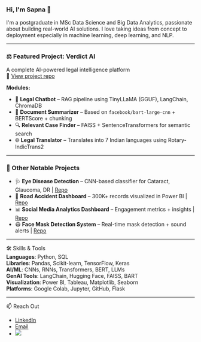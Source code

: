 ### Hi, I'm Sapna 👋
I'm a postgraduate in MSc Data Science and Big Data Analytics, passionate about building real-world AI solutions. I love taking ideas from concept to deployment especially in machine learning, deep learning, and NLP.

---

### ⚖️ Featured Project: **Verdict AI**
A complete AI-powered legal intelligence platform  
🔗 [View project repo](https://github.com/sapnagirme/Verdict-AI)

**Modules:**
- 🤖 **Legal Chatbot** – RAG pipeline using TinyLLaMA (GGUF), LangChain, ChromaDB  
- 📝 **Document Summarizer** – Based on `facebook/bart-large-cnn` + BERTScore + chunking  
- 🔍 **Relevant Case Finder** – FAISS + SentenceTransformers for semantic search  
- 🌐 **Legal Translator** – Translates into 7 Indian languages using Rotary-IndicTrans2

---

### 📌 Other Notable Projects
- 🩺 **Eye Disease Detection** – CNN-based classifier for Cataract, Glaucoma, DR | [Repo](https://github.com/sapnagirme/Eye-Disease-Detection-Using-Deep-Learning)
- 🚦 **Road Accident Dashboard** – 300K+ records visualized in Power BI | [Repo](https://github.com/sapnagirme/Road-Accident-Dashboard)
- 📊 **Social Media Analytics Dashboard** – Engagement metrics + insights | [Repo](https://github.com/sapnagirme/Social-Media-Analytics-Dashboard)
- 😷 **Face Mask Detection System** – Real-time mask detection + sound alerts | [Repo](https://github.com/sapnagirme/Face-Mask-Detection-System-With-Alarm)

---

🛠️ Skills & Tools  
**Languages**: Python, SQL  
**Libraries**: Pandas, Scikit-learn, TensorFlow, Keras  
**AI/ML**: CNNs, RNNs, Transformers, BERT, LLMs  
**GenAI Tools**: LangChain, Hugging Face, FAISS, BART  
**Visualization**: Power BI, Tableau, Matplotlib, Seaborn  
**Platforms**: Google Colab, Jupyter, GitHub, Flask

---

📫 Reach Out  
- [LinkedIn](https://www.linkedin.com/in/sapna-girme-3961a523b/)  
- [Email](mailto:girmesapna@gmail.com)
- ![](https://komarev.com/ghpvc/?username=sapnagirme&color=blue)
